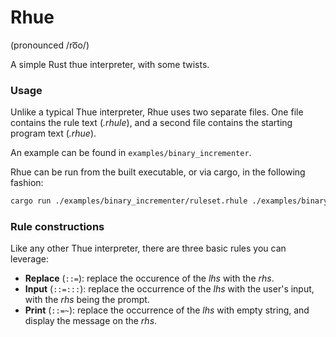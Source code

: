 # Rhue
(pronounced /ro͞o/)

A simple Rust thue interpreter, with some twists.

### Usage

Unlike a typical Thue interpreter, Rhue uses two separate files.
One file contains the rule text (_.rhule_), and a second file contains the starting program text (_.rhue_).

An example can be found in `examples/binary_incrementer`.

Rhue can be run from the built executable, or via cargo, in the following fashion:

```sh
cargo run ./examples/binary_incrementer/ruleset.rhule ./examples/binary_incrementer/program.rhue
```

### Rule constructions

Like any other Thue interpreter, there are three basic rules you can leverage:
* **Replace** (`::=`): replace the occurence of the _lhs_ with the _rhs_.
* **Input** (`::=:::`): replace the occurrence of the _lhs_ with the user's input, with the _rhs_ being the prompt.
* **Print** (`::=~`): replace the occurrence of the _lhs_ with empty string, and display the message on the _rhs_.


